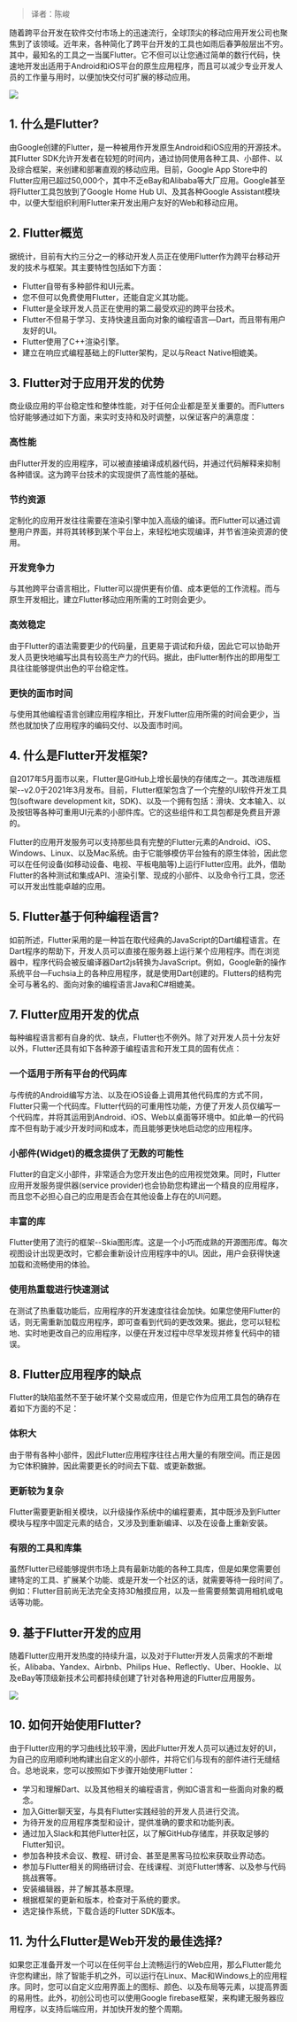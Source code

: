 >译者：陈峻

随着跨平台开发在软件交付市场上的迅速流行，全球顶尖的移动应用开发公司也聚焦到了该领域。近年来，各种简化了跨平台开发的工具也如雨后春笋般层出不穷。其中，最知名的工具之一当属Flutter。它不但可以让您通过简单的数行代码，快速地开发出适用于Android和iOS平台的原生应用程序，而且可以减少专业开发人员的工作量与用时，以便加快交付可扩展的移动应用。

![](https://lequ.co/2022/05/cover_18.jpeg)

## 1. 什么是Flutter?

由Google创建的Flutter，是一种被用作开发原生Android和iOS应用的开源技术。其Flutter SDK允许开发者在较短的时间内，通过协同使用各种工具、小部件、以及综合框架，来创建和部署直观的移动应用。目前，Google App Store中的Flutter应用已超过50,000个，其中不乏eBay和Alibaba等大厂应用。Google甚至将Flutter工具包放到了Google Home Hub UI、及其各种Google Assistant模块中，以便大型组织利用Flutter来开发出用户友好的Web和移动应用。

## 2. Flutter概览

据统计，目前有大约三分之一的移动开发人员正在使用Flutter作为跨平台移动开发的技术与框架。其主要特性包括如下方面：

- Flutter自带有多种部件和UI元素。
- 您不但可以免费使用Flutter，还能自定义其功能。
- Flutter是全球开发人员正在使用的第二最受欢迎的跨平台技术。
- Flutter不但易于学习、支持快速且面向对象的编程语言—Dart，而且带有用户友好的UI。
- Flutter使用了C++渲染引擎。
- 建立在响应式编程基础上的Flutter架构，足以与React Native相媲美。

## 3. Flutter对于应用开发的优势

商业级应用的平台稳定性和整体性能，对于任何企业都是至关重要的。而Flutters恰好能够通过如下方面，来实时支持和及时调整，以保证客户的满意度：

### 高性能

由Flutter开发的应用程序，可以被直接编译成机器代码，并通过代码解释来抑制各种错误。这为跨平台技术的实现提供了高性能的基础。

### 节约资源

定制化的应用开发往往需要在渲染引擎中加入高级的编译。而Flutter可以通过调整用户界面，并将其转移到某个平台上，来轻松地实现编译，并节省渲染资源的使用。

### 开发竞争力
与其他跨平台语言相比，Flutter可以提供更有价值、成本更低的工作流程。而与原生开发相比，建立Flutter移动应用所需的工时则会更少。

### 高效稳定

由于Flutter的语法需要更少的代码量，且更易于调试和升级，因此它可以协助开发人员更快地编写出具有较高生产力的代码。据此，由Flutter制作出的即用型工具往往能够提供出色的平台稳定性。

### 更快的面市时间

与使用其他编程语言创建应用程序相比，开发Flutter应用所需的时间会更少，当然也就加快了应用程序的编码交付、以及面市时间。

## 4. 什么是Flutter开发框架?

自2017年5月面市以来，Flutter是GitHub上增长最快的存储库之一。其改进版框架--v2.0于2021年3月发布。目前，Flutter框架包含了一个完整的UI软件开发工具包(software development kit，SDK)、以及一个拥有包括：滑块、文本输入、以及按钮等各种可重用UI元素的小部件库。它的这些组件和工具包都是免费且开源的。

Flutter的应用开发服务可以支持那些具有完整的Flutter元素的Android、iOS、Windows、Linux、以及Mac系统。由于它能够模仿平台独有的原生体验，因此您可以在任何设备(如移动设备、电视、平板电脑等)上运行Flutter应用。此外，借助Flutter的各种测试和集成API、渲染引擎、现成的小部件、以及命令行工具，您还可以开发出性能卓越的应用。

## 5. Flutter基于何种编程语言?

如前所述，Flutter采用的是一种旨在取代经典的JavaScript的Dart编程语言。在Dart程序的帮助下，开发人员可以直接在服务器上运行某个应用程序。而在浏览器中，程序代码会被反编译器Dart2js转换为JavaScript。例如，Google新的操作系统平台—Fuchsia上的各种应用程序，就是使用Dart创建的。Flutters的结构完全可与著名的、面向对象的编程语言Java和C#相媲美。

## 7. Flutter应用开发的优点

每种编程语言都有自身的优、缺点，Flutter也不例外。除了对开发人员十分友好以外，Flutter还具有如下各种源于编程语言和开发工具的固有优点：

### 一个适用于所有平台的代码库

与传统的Android编写方法、以及在iOS设备上调用其他代码库的方式不同，Flutter只需一个代码库。Flutter代码的可重用性功能，方便了开发人员仅编写一个代码库，并将其运用到Android、iOS、Web以桌面等环境中。如此单一的代码库不但有助于减少开发时间和成本，而且能够更快地启动您的应用程序。

### 小部件(Widget)的概念提供了无数的可能性

Flutter的自定义小部件，非常适合为您开发出色的应用视觉效果。同时，Flutter应用开发服务提供器(service provider)也会协助您构建出一个精良的应用程序，而且您不必担心自己的应用是否会在其他设备上存在的UI问题。

### 丰富的库

Flutter使用了流行的框架--Skia图形库。这是一个小巧而成熟的开源图形库。每次视图设计出现更改时，它都会重新设计应用程序中的UI。因此，用户会获得快速加载和流畅使用的体验。

### 使用热重载进行快速测试

在测试了热重载功能后，应用程序的开发速度往往会加快。如果您使用Flutter的话，则无需重新加载应用程序，即可查看到代码的更改效果。据此，您可以轻松地、实时地更改自己的应用程序，以便在开发过程中尽早发现并修复代码中的错误。

## 8. Flutter应用程序的缺点

Flutter的缺陷虽然不至于破坏某个交易或应用，但是它作为应用工具包的确存在着如下方面的不足：

### 体积大

由于带有各种小部件，因此Flutter应用程序往往占用大量的有限空间。而正是因为它体积臃肿，因此需要更长的时间去下载、或更新数据。

### 更新较为复杂

Flutter需要更新相关模块，以升级操作系统中的编程要素，其中既涉及到Flutter模块与程序中固定元素的结合，又涉及到重新编译、以及在设备上重新安装。

### 有限的工具和库集

虽然Flutter已经能够提供市场上具有最新功能的各种工具库，但是如果您需要创建特定的工具、扩展某个功能、或是开发一个社区的话，就需要等待一段时间了。例如：Flutter目前尚无法完全支持3D触摸应用，以及一些需要频繁调用相机或电话等功能。

## 9. 基于Flutter开发的应用

随着Flutter应用开发热度的持续升温，以及对于Flutter开发人员需求的不断增长，Alibaba、Yandex、Airbnb、Philips Hue、Reflectly、Uber、Hookle、以及eBay等顶级新技术公司都持续创建了针对各种用途的Flutter应用服务。

![](https://lequ.co/2022/05/1801.jpeg)

## 10. 如何开始使用Flutter?

由于Flutter应用的学习曲线比较平滑，因此Flutter开发人员可以通过友好的UI，为自己的应用顺利地构建出自定义的小部件，并将它们与现有的部件进行无缝结合。总地说来，您可以按照如下步骤开始使用Flutter：

- 学习和理解Dart、以及其他相关的编程语言，例如C语言和一些面向对象的概念。
- 加入Gitter聊天室，与具有Flutter实践经验的开发人员进行交流。
- 为待开发的应用程序类型和设计，提供准确的要求和功能列表。
- 通过加入Slack和其他Flutter社区，以了解GitHub存储库，并获取足够的Flutter知识。
- 参加各种技术会议、教程、研讨会、甚至是黑客马拉松来获取业界动态。
- 参加与Flutter相关的网络研讨会、在线课程、浏览Flutter博客、以及参与代码挑战赛等。
- 安装编辑器，并了解其基本原理。
- 根据框架的更新和版本，检查对于系统的要求。
- 选定操作系统，下载合适的Flutter SDK版本。

## 11. 为什么Flutter是Web开发的最佳选择?

如果您正准备开发一个可以在任何平台上流畅运行的Web应用，那么Flutter能允许您构建出，除了智能手机之外，可以运行在Linux、Mac和Windows上的应用程序。同时，您可以自定义应用界面上的图标、颜色、以及布局等元素，以提高界面的易用性。此外，初创公司也可以使用Google firebase框架，来构建无服务器应用程序，以支持后端应用，并加快开发的整个周期。